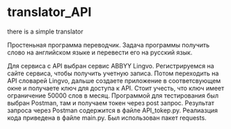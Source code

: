 # translator_API
there is a simple translator

Простеньная программа переводчик. 
Задача программы получить слово на английском языке и перевести его на русский язык.

Для сервиса с API выбран сервис ABBYY Lingvo. Регистрируемся на сайте сервиса, чтобы получить учетную записа. Потом переходить на API словарей Lingvo, дальше создаете приложение в соответсвующем окне и получаете ключ для доступа к API. Стоит учесть, что ключ имеет ограничение 50000 слов в месяц. Программой для тестирования был выбран Postman, там и получаем токен через post запрос. Результат запроса через Postman содержится в файле API_tokep.py. Реалиазция кода приведена в файле main.py. Был использован пакет requests.
